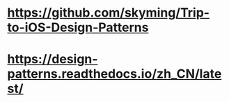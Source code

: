 # https://github.com/skyming/Trip-to-iOS-Design-Patterns

# https://design-patterns.readthedocs.io/zh_CN/latest/